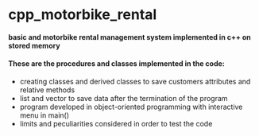 # cpp_motorbike_rental

#### basic and motorbike rental management system implemented in c++ on stored memory

#### These are the procedures and classes implemented in the code:

- creating classes and derived classes to save customers attributes and relative methods
- list and vector to save data after the termination of the program
- program developed in object-oriented programming with interactive menu in main()
- limits and peculiarities considered in order to test the code
